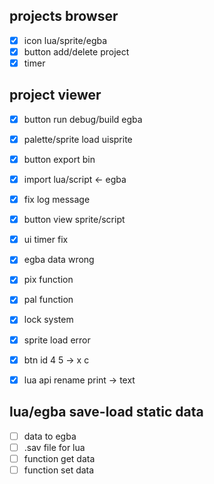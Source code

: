 
## projects browser
- [x] icon lua/sprite/egba
- [x] button add/delete project
- [x] timer
## project viewer
- [x] button run debug/build egba
- [x] palette/sprite load uisprite
- [x] button export bin
- [x] import lua/script <- egba
- [x] fix log message
- [x] button view sprite/script
- [x] ui timer fix
- [x] egba data wrong

- [x] pix function
- [x] pal function

- [x] lock system
- [x] sprite load error

- [x] btn id 4 5 -> x c
- [x] lua api rename print -> text
## lua/egba save-load static data
- [ ] data to egba
- [ ] .sav file for lua
- [ ] function get data
- [ ] function set data
